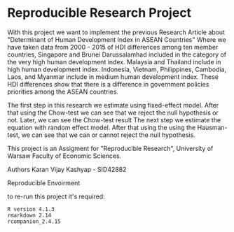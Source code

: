 # Reproducible Research Project
 
With this project we want to implement the previous Research Article about "Determinant of Human Development Index
in ASEAN Countries" Where we have taken data from 2000 - 2015 of HDI differences among ten member countries, Singapore and Brunei Darussalamhad 
included in the category of the very high human development index. Malaysia and
Thailand include in high human development index. Indonesia, Vietnam, Philippines,
Cambodia, Laos, and Myanmar include in medium human development index. These HDI
differences show that there is a difference in government policies priorities among the ASEAN
countries. 

The first step in this research we estimate using fixed-effect model. After that using the
Chow-test we can see that we reject the null hypothesis or not. Later, we can see the Chow-test result
The next step we estimate the equation with random effect model. After that using the using
the Hausman-test, we can see that we can or cannot reject the null hypothesis.

This project is an Assigment for "Reproducible Research", University of Warsaw Faculty of Economic Sciences.

Authors
Karan Vijay Kashyap - SID42882

Reproducible Envoirment

to re-run this project it's required:

    R version 4.1.3
    rmarkdown 2.14
    rcompanion_2.4.15
